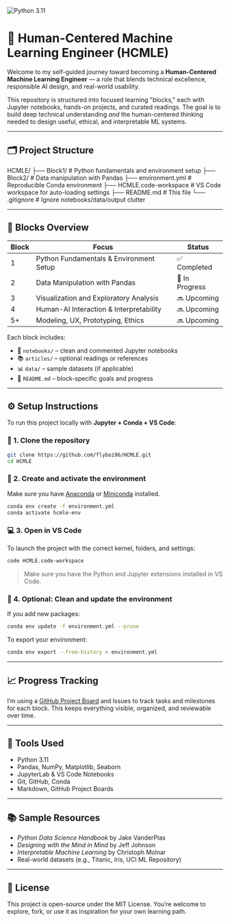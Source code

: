 ![Python 3.11](https://img.shields.io/badge/python-3.11-blue)

# 🧠 Human-Centered Machine Learning Engineer (HCMLE)

Welcome to my self-guided journey toward becoming a **Human-Centered Machine Learning Engineer** — a role that blends technical excellence, responsible AI design, and real-world usability.

This repository is structured into focused learning "blocks," each with Jupyter notebooks, hands-on projects, and curated readings. The goal is to build deep technical understanding *and* the human-centered thinking needed to design useful, ethical, and interpretable ML systems.

---

## 🗂️ Project Structure

HCMLE/
├── Block1/                    # Python fundamentals and environment setup
├── Block2/                    # Data manipulation with Pandas
├── environment.yml            # Reproducible Conda environment
├── HCMLE.code-workspace       # VS Code workspace for auto-loading settings
├── README.md                  # This file
└── .gitignore                 # Ignore notebooks/data/output clutter

---

## 🧠 Blocks Overview

| Block | Focus                                      | Status        |
|-------|--------------------------------------------|---------------|
| 1     | Python Fundamentals & Environment Setup     | ✅ Completed   |
| 2     | Data Manipulation with Pandas               | 🚧 In Progress |
| 3     | Visualization and Exploratory Analysis      | 🔜 Upcoming    |
| 4     | Human-AI Interaction & Interpretability     | 🔜 Upcoming    |
| 5+    | Modeling, UX, Prototyping, Ethics           | 🔜 Upcoming    |

Each block includes:
- 📓 `notebooks/` – clean and commented Jupyter notebooks  
- 📚 `articles/` – optional readings or references  
- 📊 `data/` – sample datasets (if applicable)  
- 📝 `README.md` – block-specific goals and progress  

---

## ⚙️ Setup Instructions

To run this project locally with **Jupyter + Conda + VS Code**:

### 🔧 1. Clone the repository

```bash
git clone https://github.com/flyboi96/HCMLE.git
cd HCMLE
```

### 🧪 2. Create and activate the environment

Make sure you have [Anaconda](https://www.anaconda.com/) or [Miniconda](https://docs.conda.io/en/latest/miniconda.html) installed.

```bash
conda env create -f environment.yml
conda activate hcmle-env
```

### 💻 3. Open in VS Code

To launch the project with the correct kernel, folders, and settings:

```bash
code HCMLE.code-workspace
```

> Make sure you have the Python and Jupyter extensions installed in VS Code.

### 🧹 4. Optional: Clean and update the environment

If you add new packages:

```bash
conda env update -f environment.yml --prune
```

To export your environment:

```bash
conda env export --from-history > environment.yml
```

---

## 📈 Progress Tracking

I’m using a [GitHub Project Board](https://github.com/flyboi96/HCMLE/projects) and Issues to track tasks and milestones for each block. This keeps everything visible, organized, and reviewable over time.

---

## 🧰 Tools Used

- Python 3.11
- Pandas, NumPy, Matplotlib, Seaborn
- JupyterLab & VS Code Notebooks
- Git, GitHub, Conda
- Markdown, GitHub Project Boards

---

## 📚 Sample Resources

- *Python Data Science Handbook* by Jake VanderPlas  
- *Designing with the Mind in Mind* by Jeff Johnson  
- *Interpretable Machine Learning* by Christoph Molnar  
- Real-world datasets (e.g., Titanic, Iris, UCI ML Repository)

---

## 📝 License

This project is open-source under the MIT License. You’re welcome to explore, fork, or use it as inspiration for your own learning path.
